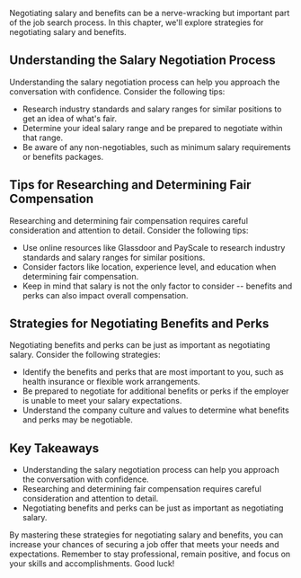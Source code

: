 
Negotiating salary and benefits can be a nerve-wracking but important part of the job search process. In this chapter, we'll explore strategies for negotiating salary and benefits.

Understanding the Salary Negotiation Process
--------------------------------------------

Understanding the salary negotiation process can help you approach the conversation with confidence. Consider the following tips:

* Research industry standards and salary ranges for similar positions to get an idea of what's fair.
* Determine your ideal salary range and be prepared to negotiate within that range.
* Be aware of any non-negotiables, such as minimum salary requirements or benefits packages.

Tips for Researching and Determining Fair Compensation
------------------------------------------------------

Researching and determining fair compensation requires careful consideration and attention to detail. Consider the following tips:

* Use online resources like Glassdoor and PayScale to research industry standards and salary ranges for similar positions.
* Consider factors like location, experience level, and education when determining fair compensation.
* Keep in mind that salary is not the only factor to consider -- benefits and perks can also impact overall compensation.

Strategies for Negotiating Benefits and Perks
---------------------------------------------

Negotiating benefits and perks can be just as important as negotiating salary. Consider the following strategies:

* Identify the benefits and perks that are most important to you, such as health insurance or flexible work arrangements.
* Be prepared to negotiate for additional benefits or perks if the employer is unable to meet your salary expectations.
* Understand the company culture and values to determine what benefits and perks may be negotiable.

Key Takeaways
-------------

* Understanding the salary negotiation process can help you approach the conversation with confidence.
* Researching and determining fair compensation requires careful consideration and attention to detail.
* Negotiating benefits and perks can be just as important as negotiating salary.

By mastering these strategies for negotiating salary and benefits, you can increase your chances of securing a job offer that meets your needs and expectations. Remember to stay professional, remain positive, and focus on your skills and accomplishments. Good luck!
